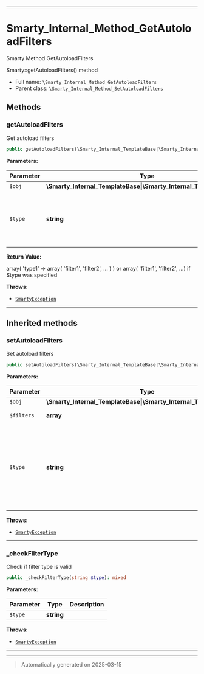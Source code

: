 ***

# Smarty_Internal_Method_GetAutoloadFilters

Smarty Method GetAutoloadFilters

Smarty::getAutoloadFilters() method

* Full name: `\Smarty_Internal_Method_GetAutoloadFilters`
* Parent class: [`\Smarty_Internal_Method_SetAutoloadFilters`](./Smarty_Internal_Method_SetAutoloadFilters.md)




## Methods


### getAutoloadFilters

Get autoload filters

```php
public getAutoloadFilters(\Smarty_Internal_TemplateBase|\Smarty_Internal_Template|\Smarty $obj, string $type = null): array
```








**Parameters:**

| Parameter | Type | Description |
|-----------|------|-------------|
| `$obj` | **\Smarty_Internal_TemplateBase&#124;\Smarty_Internal_Template&#124;\Smarty** |  |
| `$type` | **string** | type of filter to get auto loads<br />for. Defaults to all autoload<br />filters |


**Return Value:**

array( 'type1' => array( 'filter1', 'filter2', … ) ) or array( 'filter1', 'filter2', …) if $type
was specified



**Throws:**

- [`SmartyException`](./SmartyException.md)



***


## Inherited methods


### setAutoloadFilters

Set autoload filters

```php
public setAutoloadFilters(\Smarty_Internal_TemplateBase|\Smarty_Internal_Template|\Smarty $obj, array $filters, string $type = null): \Smarty|\Smarty_Internal_Template
```








**Parameters:**

| Parameter | Type | Description |
|-----------|------|-------------|
| `$obj` | **\Smarty_Internal_TemplateBase&#124;\Smarty_Internal_Template&#124;\Smarty** |  |
| `$filters` | **array** | filters to load automatically |
| `$type` | **string** | &quot;pre&quot;, &quot;output&quot;, … specify<br />the filter type to set.<br />Defaults to none treating<br />$filters&#039; keys as the<br />appropriate types |




**Throws:**

- [`SmartyException`](./SmartyException.md)



***

### _checkFilterType

Check if filter type is valid

```php
public _checkFilterType(string $type): mixed
```








**Parameters:**

| Parameter | Type | Description |
|-----------|------|-------------|
| `$type` | **string** |  |




**Throws:**

- [`SmartyException`](./SmartyException.md)



***


***
> Automatically generated on 2025-03-15
